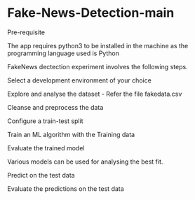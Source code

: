 # Fake-News-Detection-main

Pre-requisite

The app requires python3 to be installed in the machine as the programming language used is Python

FakeNews dectection experiment involves the following steps.

Select a development environment of your choice

Explore and analyse the dataset - Refer the file fakedata.csv

Cleanse and preprocess the data

Configure a train-test split

Train an ML algorithm with the Training data

Evaluate the trained model

Various models can be used for analysing the best fit.

Predict on the test data

Evaluate the predictions on the test data
